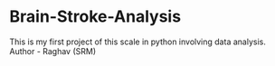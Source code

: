 # Brain-Stroke-Analysis
This is my first project of this scale in python involving data analysis.
<br>
Author - Raghav (SRM)
